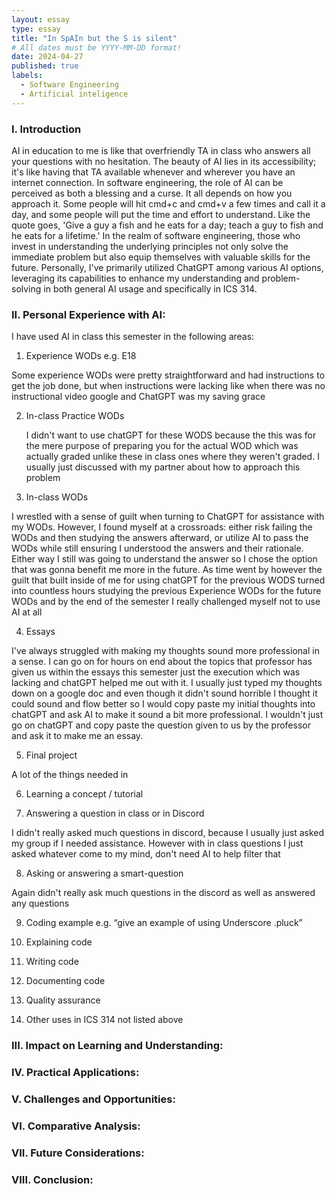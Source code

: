 ```yaml
---
layout: essay
type: essay
title: "In SpAIn but the S is silent"
# All dates must be YYYY-MM-DD format!
date: 2024-04-27
published: true
labels:
  - Software Engineering
  - Artificial inteligence
---
```


### I. Introduction
AI in education to me is like that overfriendly TA in class who answers all your questions with no hesitation. The beauty of AI lies in its accessibility; it's like having that TA available whenever and wherever you have an internet connection. In software engineering, the role of AI can be perceived as both a blessing and a curse. It all depends on how you approach it. Some people will hit cmd+c and cmd+v a few times and call it a day, and some people will put the time and effort to understand.  Like the quote goes, 'Give a guy a fish and he eats for a day; teach a guy to fish and he eats for a lifetime.' In the realm of software engineering, those who invest in understanding the underlying principles not only solve the immediate problem but also equip themselves with valuable skills for the future. Personally, I've primarily utilized ChatGPT among various AI options, leveraging its capabilities to enhance my understanding and problem-solving in both general AI usage and specifically in ICS 314.

### II. Personal Experience with AI:
I have used AI in class this semester in the following areas:

1. Experience WODs e.g. E18

Some experience WODs were pretty straightforward and had instructions to get the job done, but when instructions were lacking like when there was no instructional video google and ChatGPT was my saving grace


2. In-class Practice WODs
<ul>
I didn't want to use chatGPT for these WODS because the this was for the mere purpose of preparing you for the actual WOD which was actually graded unlike these in class ones where they weren't graded. I usually just discussed with my partner about how to approach this problem
</ul>

3. In-class WODs
<p>I wrestled with a sense of guilt when turning to ChatGPT for assistance with my WODs. However, I found myself at a crossroads: either risk failing the WODs and then studying the answers afterward, or utilize AI to pass the WODs while still ensuring I understood the answers and their rationale. Either way I still was going to understand the answer so I chose the option that was gonna benefit me more in the future. As time went by however the guilt that built inside of me for using chatGPT for the previous WODS turned into countless hours studying the previous Experience WODs for the future WODs and by the end of the semester I really challenged myself not to use AI at all </p>

4. Essays
<p>I've always struggled with making my thoughts sound more professional in a sense. I can go on for hours on end about the topics that professor has given us within the essays this semester just the execution which was lacking and chatGPT helped me out with it. I usually just typed my thoughts down on a google doc and even though it didn't sound horrible I thought it could sound and flow better so I would copy paste my initial thoughts into chatGPT and ask AI to make it sound a bit more professional. I wouldn't just go on chatGPT and copy paste the question given to us by the professor and ask it to make me an essay. </p>

5. Final project
<p> A lot of the things needed in </p>

6. Learning a concept / tutorial

7. Answering a question in class or in Discord
<p>I didn't really asked much questions in discord, because I usually just asked my group if I needed assistance. However with in class questions I just asked whatever come to my mind, don't need AI to help filter that</p>

8. Asking or answering a smart-question
<p>Again didn't really ask much questions in the discord as well as answered any questions</p>

9. Coding example e.g. “give an example of using Underscore .pluck”

10. Explaining code

11. Writing code

12. Documenting code

13. Quality assurance

14. Other uses in ICS 314 not listed above


### III. Impact on Learning and Understanding:


### IV. Practical Applications:


### V. Challenges and Opportunities:


### VI. Comparative Analysis:


### VII. Future Considerations:


### VIII. Conclusion:


